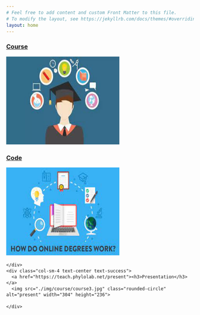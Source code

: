 ```yaml
---
# Feel free to add content and custom Front Matter to this file.
# To modify the layout, see https://jekyllrb.com/docs/themes/#overriding-theme-defaults
layout: home
---
```


<div class="container-fluid">
  <div class="row">
    <div class="col-sm-4 text-center text-success">
      <a href="https://teach.phylolab.net/course"><h3>Course</h3></a>
     <img src="./img/course/course1.jpg" class="rounded-circle" alt="course"  width="304" height="236">
    </div>
    <div class="col-sm-4 text-center text-success">
      <a href="https://teach.phylolab.net/code"><h3>Code</h3></a>
      <img src="./img/course/course2.jpg" class="rounded-circle" alt="code"  width="304" height="236">
      
    </div>
    <div class="col-sm-4 text-center text-success">
      <a href="https://teach.phylolab.net/present"><h3>Presentation</h3></a>        
      <img src="./img/course/course3.jpg" class="rounded-circle" alt="present" width="304" height="236">
   
    </div>
  </div>
</div>


